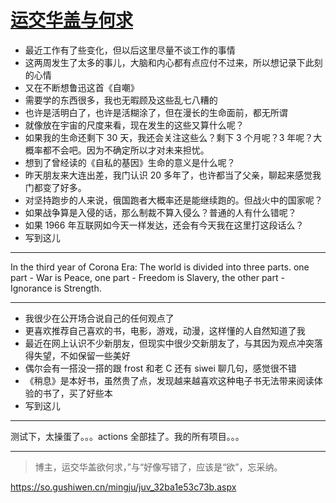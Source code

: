 # [运交华盖与何求](https://github.com/yihong0618/gitblog/issues/231)

- 最近工作有了些变化，但以后这里尽量不谈工作的事情
- 这两周发生了太多的事儿，大脑和内心都有点应付不过来，所以想记录下此刻的心情
- 又在不断想鲁迅这首《自嘲》
- 需要学的东西很多，我也无暇顾及这些乱七八糟的
- 也许是活明白了，也许是活糊涂了，但在漫长的生命面前，都无所谓
- 就像放在宇宙的尺度来看，现在发生的这些又算什么呢？
- 如果我的生命还剩下 30 天，我还会关注这些么？剩下 3 个月呢？3 年呢？大概率都不会吧。因为不确定所以才对未来担忧。
- 想到了曾经读的《自私的基因》生命的意义是什么呢？
- 昨天朋友来大连出差，我门认识 20 多年了，也许都当了父亲，聊起来感觉我门都变了好多。
- 对坚持跑步的人来说，俄国跑者大概率还是能继续跑的。但战火中的国家呢？
- 如果战争算是入侵的话，那么制裁不算入侵么？普通的人有什么错呢？
- 如果 1966 年互联网如今天一样发达，还会有今天我在这里打这段话么？
- 写到这儿

---

In the third year of Corona Era:
The world is divided into three parts.
one part - War is Peace,
one part - Freedom is Slavery,
the other part - Ignorance is Strength.

---

- 我很少在公开场合说自己的任何观点了
- 更喜欢推荐自己喜欢的书，电影，游戏，动漫，这样懂的人自然知道了我
- 最近在网上认识不少新朋友，但现实中很少交新朋友了，与其因为观点冲突落得失望，不如保留一些美好
- 偶尔会有一搭没一搭的跟 frost 和老 C 还有 siwei 聊几句，感觉很不错
- 《稍息》是本好书，虽然贵了点，发现越来越喜欢这种电子书无法带来阅读体验的书了，买了好些本
- 写到这儿 

---

测试下，太操蛋了。。。actions 全部挂了。我的所有项目。。。

---

> 博主，运交华盖欲何求，”与“好像写错了，应该是“欲”，忘采纳。

https://so.gushiwen.cn/mingju/juv_32ba1e53c73b.aspx